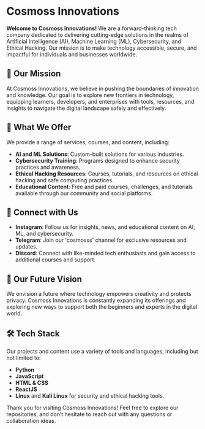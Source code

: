 # Cosmoss Innovations

**Welcome to Cosmoss Innovations!** We are a forward-thinking tech company dedicated to delivering cutting-edge solutions in the realms of Artificial Intelligence (AI), Machine Learning (ML), Cybersecurity, and Ethical Hacking. Our mission is to make technology accessible, secure, and impactful for individuals and businesses worldwide.

## 🌌 Our Mission
At Cosmoss Innovations, we believe in pushing the boundaries of innovation and knowledge. Our goal is to explore new frontiers in technology, equipping learners, developers, and enterprises with tools, resources, and insights to navigate the digital landscape safely and effectively.

## 💼 What We Offer
We provide a range of services, courses, and content, including:
- **AI and ML Solutions**: Custom-built solutions for various industries.
- **Cybersecurity Training**: Programs designed to enhance security practices and awareness.
- **Ethical Hacking Resources**: Courses, tutorials, and resources on ethical hacking and safe computing practices.
- **Educational Content**: Free and paid courses, challenges, and tutorials available through our community and social platforms.

## 📲 Connect with Us
- **Instagram**: Follow us for insights, news, and educational content on AI, ML, and cybersecurity.
- **Telegram**: Join our 'cosmosss' channel for exclusive resources and updates.
- **Discord**: Connect with like-minded tech enthusiasts and gain access to additional courses and support.

## 🚀 Our Future Vision
We envision a future where technology empowers creativity and protects privacy. Cosmoss Innovations is constantly expanding its offerings and exploring new ways to support both the beginners and experts in the digital world.

## 🛠 Tech Stack
Our projects and content use a variety of tools and languages, including but not limited to:
- **Python**
- **JavaScript**
- **HTML & CSS**
- **ReactJS**
- **Linux** and **Kali Linux** for security and ethical hacking tools.

Thank you for visiting Cosmoss Innovations! Feel free to explore our repositories, and don’t hesitate to reach out with any questions or collaboration ideas.
